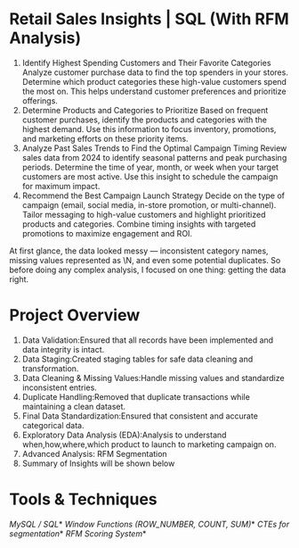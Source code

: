 # Retail Sales Insights | SQL (With RFM Analysis)

1. Identify Highest Spending Customers and Their Favorite Categories
Analyze customer purchase data to find the top spenders in your stores.
Determine which product categories these high-value customers spend the most on.
This helps understand customer preferences and prioritize offerings.
2. Determine Products and Categories to Prioritize
Based on frequent customer purchases, identify the products and categories with the highest demand.
Use this information to focus inventory, promotions, and marketing efforts on these priority items.
3. Analyze Past Sales Trends to Find the Optimal Campaign Timing
Review sales data from 2024 to identify seasonal patterns and peak purchasing periods.
Determine the time of year, month, or week when your target customers are most active.
Use this insight to schedule the campaign for maximum impact.
4. Recommend the Best Campaign Launch Strategy
Decide on the type of campaign (email, social media, in-store promotion, or multi-channel).
Tailor messaging to high-value customers and highlight prioritized products and categories.
Combine timing insights with targeted promotions to maximize engagement and ROI.

At first glance, the data looked messy — inconsistent category names, missing values represented as \N, and even some potential duplicates. So before doing any complex analysis, I focused on one thing: getting the data right.

# Project Overview

1. Data Validation:Ensured that all records have been implemented and data integrity is intact.
2. Data Staging:Created staging tables for safe data cleaning and transformation.
3. Data Cleaning & Missing Values:Handle missing values and standardize inconsistent entries.
4. Duplicate Handling:Removed that duplicate transactions while maintaining a clean dataset.
5. Final Data Standardization:Ensured that consistent and accurate categorical data.
6. Exploratory Data Analysis (EDA):Analysis to understand when,how,where,which product to launch to  marketing campaign on.
7. Advanced Analysis: RFM Segmentation
8. Summary of Insights will be shown below

# Tools & Techniques
*MySQL / SQL**
*Window Functions (ROW_NUMBER, COUNT, SUM)**
*CTEs for segmentation**
*RFM Scoring System**
